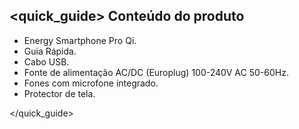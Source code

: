 ## <quick_guide> Conteúdo do produto

* Energy Smartphone Pro Qi.
* Guia Rápida.
* Cabo USB.
* Fonte de alimentação AC/DC (Europlug) 100-240V AC 50-60Hz.
* Fones com microfone integrado.
* Protector de tela.

</quick_guide>
